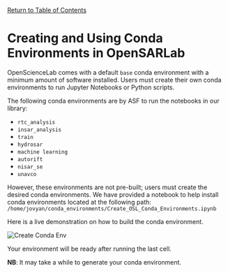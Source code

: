 [Return to Table of Contents](../user.md)

# Creating and Using Conda Environments in OpenSARLab

OpenScienceLab comes with a default `base` conda environment with a minimum amount of software installed. Users must create their own conda environments to run Jupyter Notebooks or Python scripts.

The following conda environments are by ASF to run the notebooks in our library:

- `rtc_analysis`
- `insar_analysis`
- `train`
- `hydrosar`
- `machine learning`
- `autorift`
- `nisar_se`
- `unavco`

However, these environments are not pre-built; users must create the desired conda environments. We have provided a notebook to help install conda environments located at the following path:
`/home/jovyan/conda_environments/Create_OSL_Conda_Environments.ipynb`

Here is a live demonstration on how to build the conda environment.

![Create Conda Env](../assets/create_conda_env.gif)

Your environment will be ready after running the last cell.

**NB**: It may take a while to generate your conda environment.

<!-- Users can also create their own custom conda environments in OpenSARLab and use them to run Jupyter Notebooks. Use the notebook located here to complete the process: `/home/jovyan/opensarlab_docs/OpenSARLab_supplements/Jupyter_Conda_Environments.ipynb` -->

<!-- conda env create -f environment.yml

cond create -n <env_name>  -->